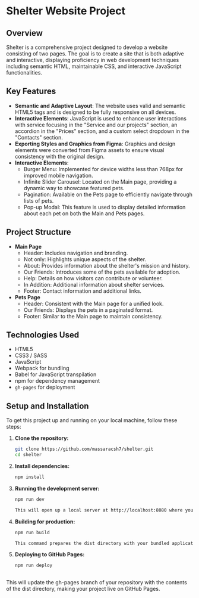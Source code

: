 # Shelter Website Project

## Overview

Shelter is a comprehensive project designed to develop a website consisting of two pages. The goal is to create a site that is both adaptive and interactive, displaying proficiency in web development techniques including semantic HTML, maintainable CSS, and interactive JavaScript functionalities.

## Key Features

- **Semantic and Adaptive Layout**: The website uses valid and semantic HTML5 tags and is designed to be fully responsive on all devices.
- **Interactive Elements**: JavaScript is used to enhance user interactions with service focusing in the "Service and our projects" section, an accordion in the "Prices" section, and a custom select dropdown in the "Contacts" section.
- **Exporting Styles and Graphics from Figma**: Graphics and design elements were converted from Figma assets to ensure visual consistency with the original design.
- **Interactive Elements**:
  - Burger Menu: Implemented for device widths less than 768px for improved mobile navigation.
  - Infinite Slider Carousel: Located on the Main page, providing a dynamic way to showcase featured pets.
  - Pagination: Available on the Pets page to efficiently navigate through lists of pets.
  - Pop-up Modal: This feature is used to display detailed information about each pet on both the Main and Pets pages.

## Project Structure

- **Main Page**
  - Header: Includes navigation and branding.
  - Not only: Highlights unique aspects of the shelter.
  - About: Provides information about the shelter's mission and history.
  - Our Friends: Introduces some of the pets available for adoption.
  - Help: Details on how visitors can contribute or volunteer.
  - In Addition: Additional information about shelter services.
  - Footer: Contact information and additional links.
- **Pets Page**
  - Header: Consistent with the Main page for a unified look.
  - Our Friends: Displays the pets in a paginated format.
  - Footer: Similar to the Main page to maintain consistency.

## Technologies Used

- HTML5
- CSS3 / SASS
- JavaScript
- Webpack for bundling
- Babel for JavaScript transpilation
- npm for dependency management
- `gh-pages` for deployment

## Setup and Installation

To get this project up and running on your local machine, follow these steps:

1. **Clone the repository:**

   ```bash
   git clone https://github.com/massaracsh7/shelter.git
   cd shelter

2. **Install dependencies:**

   ```bash
   npm install
   
3. **Running the development server:**

   ```bash
   npm run dev
   
   This will open up a local server at http://localhost:8080 where you can see your changes as you develop.

4. **Building for production:**

   ```bash
   npm run build

   This command prepares the dist directory with your bundled application ready for deployment.

5. **Deploying to GitHub Pages:**

   ```bash
   npm run deploy
  
  This will update the gh-pages branch of your repository with the contents of the dist directory, making your project live on GitHub Pages.